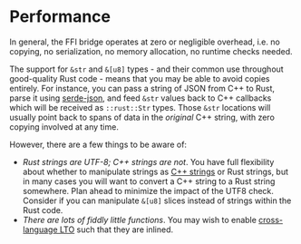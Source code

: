 # Performance

In general, the FFI bridge operates at zero or negligible overhead, i.e. no copying, no serialization, no memory allocation, no runtime checks needed.

The support for `&str` and `&[u8]` types - and their common use throughout good-quality Rust code - means that you may be able to avoid copies entirely. For instance, you can pass a string of JSON from C++ to Rust, parse it using [serde-json](https://github.com/serde-rs/json), and feed `&str` values back to C++ callbacks which will be received as `::rust::Str` types. Those `&str` locations will usually point back to spans of data in the _original_ C++ string, with zero copying involved at any time.

However, there are a few things to be aware of:

* *Rust strings are UTF-8; C++ strings are not*. You have full flexibility about whether to manipulate strings as [C++ strings](https://docs.rs/cxx/0.4.7/cxx/struct.CxxString.html) or Rust strings, but in many cases you will want to convert a C++ string to a Rust string somewhere. Plan ahead to minimize the impact of the UTF8 check. Consider if you can manipulate `&[u8]` slices instead of strings within the Rust code.
* *There are lots of fiddly little functions*. You may wish to enable [cross-language LTO](https://doc.rust-lang.org/rustc/linker-plugin-lto.html) such that they are inlined.
